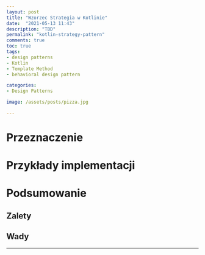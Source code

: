 ```yaml
---
layout: post
title: "Wzorzec Strategia w Kotlinie"
date:  "2021-05-13 11:43"
description: "TBD"
permalink: "kotlin-strategy-pattern"
comments: true
toc: true
tags:
- design patterns
- Kotlin
- Template Method
- behavioral design pattern

categories:
- Design Patterns

image: /assets/posts/pizza.jpg

---
```


# Przeznaczenie

# Przykłady implementacji

# Podsumowanie


## Zalety

## Wady
---
[^effective_java]:["Java - efektywne programowanie"](https://books.google.pl/books/about/Effective_Java.html?id=ka2VUBqHiWkC&redir_esc=y) 
[^fowler]:[Architektura systemów zarządzania przedsiębiorstwem. Wzorce projektowe](https://books.google.pl/books?id=FyWZt5DdvFkC&q=active+record&pg=PT187&redir_esc=y)
[^active_record]:[Active Record](https://en.wikipedia.org/wiki/Active_record_pattern)
[^ruby_active_record]:[Active Record w Ruby](https://guides.rubyonrails.org/active_record_callbacks.html)
[^active_record_antipatern]:[antywzorzec](https://www.mehdi-khalili.com/orm-anti-patterns-part-1-active-record)